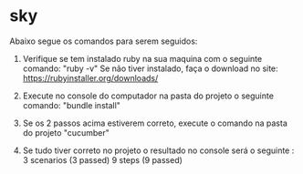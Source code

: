 # sky

Abaixo segue os comandos para serem seguidos:

1) Verifique se tem instalado ruby na sua maquina com o seguinte comando: "ruby -v"
Se não tiver instalado, faça o download no site: https://rubyinstaller.org/downloads/

2) Execute no console do computador na pasta do projeto o seguinte comando: "bundle install"

3) Se os 2 passos acima estiverem correto, execute o comando na pasta do projeto "cucumber"

4) Se tudo tiver correto no projeto o resultado no console será o seguinte :
3 scenarios (3 passed)
9 steps (9 passed)


 